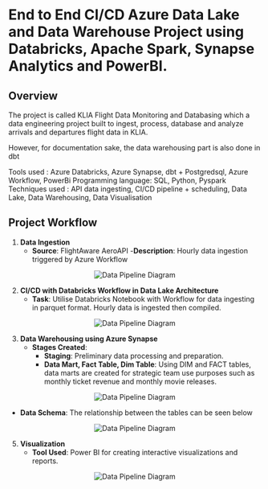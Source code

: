 # End to End CI/CD Azure Data Lake and Data Warehouse Project using Databricks, Apache Spark, Synapse Analytics and PowerBI.

## Overview

The project is called KLIA Flight Data Monitoring and Databasing which a data engineering project built to ingest, process, database and analyze arrivals and departures flight data in KLIA.

However, for documentation sake, the data warehousing part is also done in dbt

Tools used : Azure Databricks, Azure Synapse, dbt + Postgredsql, Azure Workflow, PowerBi
Programming language: SQL, Python, Pyspark
Techniques used : API data ingesting, CI/CD pipeline + scheduling, Data Lake, Data Warehousing, Data Visualisation

## Project Workflow

1. **Data Ingestion**
   - **Source**: FlightAware AeroAPI
       -**Description**: Hourly data ingestion triggered by Azure Workflow

<p align="center">
  <img src="https://github.com/user-attachments/assets/bb0d09b5-bbe0-4658-8820-7cae1b1f9c5e" alt="Data Pipeline Diagram"/>
</p>

2. **CI/CD with Databricks Workflow in Data Lake Architecture**
   - **Task**: Utilise Databricks Notebook with Workflow for data ingesting in parquet format. Hourly data is ingested then compiled.
    
<p align="center">
  <img src="https://github.com/user-attachments/assets/1c1f8d32-1357-4949-b992-8813c89b900c" alt="Data Pipeline Diagram"/>
</p>

3. **Data Warehousing using Azure Synapse**
   - **Stages Created**:
     - **Staging**: Preliminary data processing and preparation.
     - **Data Mart, Fact Table, Dim Table**: Using DIM and FACT tables, data marts are created for strategic team use purposes such as monthly ticket revenue and monthly movie releases.

<p align="center">
  <img src="https://github.com/user-attachments/assets/cdcf762f-3046-4ce2-8e13-e12c00401122" alt="Data Pipeline Diagram"/>
</p>

- **Data Schema**: The relationship between the tables can be seen below

<p align="center">
  <img src="https://github.com/user-attachments/assets/53224159-eb90-4ef9-8c76-16aec593d281" alt="Data Pipeline Diagram"/>
</p>

5. **Visualization**
   - **Tool Used**: Power BI for creating interactive visualizations and reports.

<p align="center">
  <img src="https://github.com/user-attachments/assets/b92d1b7e-139d-4e7b-bdf0-7551d1b81c69" alt="Data Pipeline Diagram"/>
</p>


